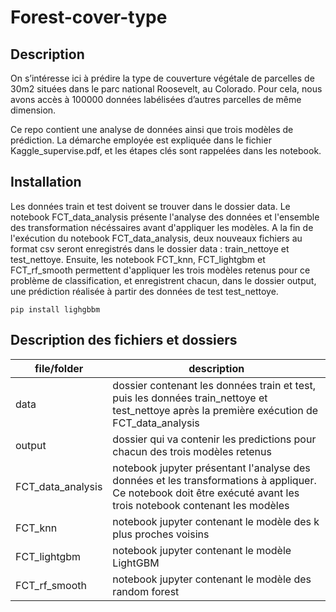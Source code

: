 # Forest-cover-type

## Description

On s’intéresse ici à prédire la type de couverture végétale de parcelles de 30m2 situées dans le parc
national Roosevelt, au Colorado. Pour cela, nous avons accès à 100000 données labélisées d’autres parcelles
de même dimension.

Ce repo contient une analyse de données ainsi que trois modèles de prédiction. La démarche employée est expliquée dans le fichier Kaggle_supervise.pdf, et les étapes clés sont rappelées dans les notebook.

## Installation

Les données train et test doivent se trouver dans le dossier data. Le notebook FCT_data_analysis présente l'analyse des données et l'ensemble des transformation nécéssaires avant d'appliquer les modèles. A la fin de l'exécution du notebook FCT_data_analysis, deux nouveaux fichiers au format csv seront enregistrés dans le dossier data : train_nettoye et test_nettoye. 
Ensuite, les notebook FCT_knn, FCT_lightgbm et FCT_rf_smooth permettent d'appliquer les trois modèles retenus pour ce problème de classification, et enregistrent chacun, dans le dossier output, une prédiction réalisée à partir des données de test test_nettoye.

```{C}
pip install lighgbbm

```

## Description des fichiers et dossiers

| file/folder | description |
|-----------|-----------|
| data  | dossier contenant les données train et test, puis les données train_nettoye et test_nettoye après la première exécution de FCT_data_analysis |
| output | dossier qui va contenir les predictions pour chacun des trois modèles retenus|
| FCT_data_analysis | notebook jupyter présentant l'analyse des données et les transformations à appliquer. Ce notebook doit être exécuté avant les trois notebook contenant les modèles |
| FCT_knn | notebook jupyter contenant le modèle des k plus proches voisins |
| FCT_lightgbm | notebook jupyter contenant le modèle LightGBM |
| FCT_rf_smooth | notebook jupyter contenant le modèle des random forest |

